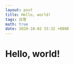```yaml
---
layout: post
title: Hello, world!
tags: 日常
math: true
date: 2020-10-02 15:32 +0800
---
```

# Hello, world!
